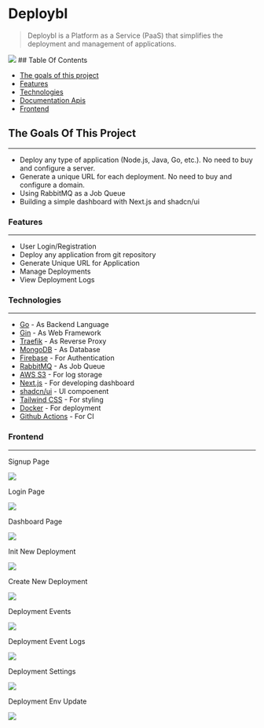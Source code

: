# Deploybl
>Deploybl is a Platform as a Service (PaaS) that simplifies the deployment and management of applications.
> 
<img src ="images/dashboard.jpeg">
## Table Of Contents

- [The goals of this project](#goal)
- [Features](#features)
- [Technologies](#technologies---libraries)
- [Documentation Apis](#documentation-apis)
- [Frontend](#frontend)

<a id="goal"></a>
## The Goals Of This Project
---

* Deploy any type of application (Node.js, Java, Go, etc.). No need to buy and configure a server.
* Generate a unique URL for each deployment. No need to buy and configure a domain.
* Using RabbitMQ as a Job Queue
* Building a simple dashboard with Next.js and shadcn/ui

<a id="features"></a>
### Features
---

* User Login/Registration
* Deploy any application from git repository
* Generate Unique URL for Application
* Manage Deployments
* View Deployment Logs

<a id="technologies"></a>
### Technologies
---

* [Go](https://golang.org/) - As Backend Language
* [Gin](https://github.com/gin-gonic/gin) - As Web Framework
* [Traefik](https://traefik.io/) - As Reverse Proxy
* [MongoDB](https://www.mongodb.com/) - As Database
* [Firebase](https://firebase.google.com/) - For Authentication
* [RabbitMQ](https://www.rabbitmq.com/) - As Job Queue
* [AWS S3](https://aws.amazon.com/s3/) - For log storage
* [Next.js](https://nextjs.org/) - For developing dashboard
* [shadcn/ui](https://ui.shadcn.com/) - UI compoenent
* [Tailwind CSS](https://tailwindcss.com/) - For styling
* [Docker](https://www.docker.com/) - For deployment
* [Github Actions](https://github.com/features/actions) - For CI

<a id="frontend"></a>
### Frontend
---
 <p> Signup Page </p>
<img src ="images/signup.jpeg">
 <p> Login Page </p>
<img src ="images/login.jpeg">
 <p> Dashboard Page </p>
<img src ="images/dashboard.jpeg">

 <p> Init New Deployment </p>
<img src ="images/init_new_deployment.jpeg">

 <p> Create New Deployment </p>
<img src ="images/create_new_deployment.jpeg">

 <p>Deployment Events</p>
<img src ="images/deployment_events.jpeg">

 <p> Deployment Event Logs </p>
<img src ="images/deployment_logs.jpeg">
 <p> Deployment Settings </p>
<img src ="images/deployment_settings.jpeg">
 <p> Deployment Env Update </p>
<img src ="images/env.jpeg">
